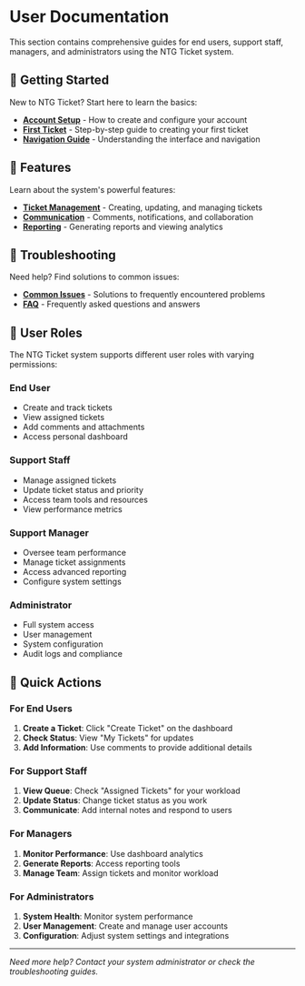 # User Documentation

This section contains comprehensive guides for end users, support staff, managers, and administrators using the NTG Ticket system.

## 📖 Getting Started

New to NTG Ticket? Start here to learn the basics:

- **[Account Setup](./Getting%20Started/Account%20Setup.md)** - How to create and configure your account
- **[First Ticket](./Getting%20Started/First%20Ticket.md)** - Step-by-step guide to creating your first ticket
- **[Navigation Guide](./Getting%20Started/Navigation%20Guide.md)** - Understanding the interface and navigation

## 🎯 Features

Learn about the system's powerful features:

- **[Ticket Management](./Features/Ticket%20Management.md)** - Creating, updating, and managing tickets
- **[Communication](./Features/Communication.md)** - Comments, notifications, and collaboration
- **[Reporting](./Features/Reporting.md)** - Generating reports and viewing analytics

## 🔧 Troubleshooting

Need help? Find solutions to common issues:

- **[Common Issues](./Troubleshooting/Common%20Issues.md)** - Solutions to frequently encountered problems
- **[FAQ](./Troubleshooting/FAQ.md)** - Frequently asked questions and answers

## 👥 User Roles

The NTG Ticket system supports different user roles with varying permissions:

### End User
- Create and track tickets
- View assigned tickets
- Add comments and attachments
- Access personal dashboard

### Support Staff
- Manage assigned tickets
- Update ticket status and priority
- Access team tools and resources
- View performance metrics

### Support Manager
- Oversee team performance
- Manage ticket assignments
- Access advanced reporting
- Configure system settings

### Administrator
- Full system access
- User management
- System configuration
- Audit logs and compliance

## 🚀 Quick Actions

### For End Users
1. **Create a Ticket**: Click "Create Ticket" on the dashboard
2. **Check Status**: View "My Tickets" for updates
3. **Add Information**: Use comments to provide additional details

### For Support Staff
1. **View Queue**: Check "Assigned Tickets" for your workload
2. **Update Status**: Change ticket status as you work
3. **Communicate**: Add internal notes and respond to users

### For Managers
1. **Monitor Performance**: Use dashboard analytics
2. **Generate Reports**: Access reporting tools
3. **Manage Team**: Assign tickets and monitor workload

### For Administrators
1. **System Health**: Monitor system performance
2. **User Management**: Create and manage user accounts
3. **Configuration**: Adjust system settings and integrations

---

*Need more help? Contact your system administrator or check the troubleshooting guides.*
